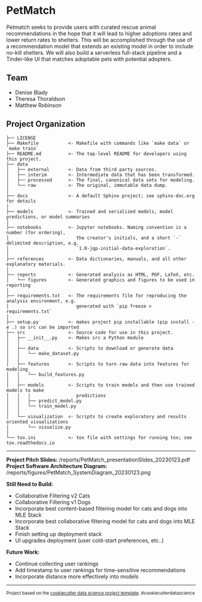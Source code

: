 PetMatch
==============================

Petmatch seeks to provide users with curated rescue animal recommendations in the hope that it will 
lead to higher adoptions rates and lower return rates to shelters. This will be accomplished through
the use of a recommendation model that extends an existing model in order to include no-kill shelters.
We will also build a serverless full-stack pipeline and a Tinder-like UI that matches adoptable pets
with potential adopters.

Team
------------
* Denise Blady  
* Theresa Thoraldson  
* Matthew Robinson  

Project Organization
------------

    ├── LICENSE
    ├── Makefile           <- Makefile with commands like `make data` or `make train`
    ├── README.md          <- The top-level README for developers using this project.
    ├── data
    │   ├── external       <- Data from third party sources.
    │   ├── interim        <- Intermediate data that has been transformed.
    │   ├── processed      <- The final, canonical data sets for modeling.
    │   └── raw            <- The original, immutable data dump.
    │
    ├── docs               <- A default Sphinx project; see sphinx-doc.org for details
    │
    ├── models             <- Trained and serialized models, model predictions, or model summaries
    │
    ├── notebooks          <- Jupyter notebooks. Naming convention is a number (for ordering),
    │                         the creator's initials, and a short `-` delimited description, e.g.
    │                         `1.0-jqp-initial-data-exploration`.
    │
    ├── references         <- Data dictionaries, manuals, and all other explanatory materials.
    │
    ├── reports            <- Generated analysis as HTML, PDF, LaTeX, etc.
    │   └── figures        <- Generated graphics and figures to be used in reporting
    │
    ├── requirements.txt   <- The requirements file for reproducing the analysis environment, e.g.
    │                         generated with `pip freeze > requirements.txt`
    │
    ├── setup.py           <- makes project pip installable (pip install -e .) so src can be imported
    ├── src                <- Source code for use in this project.
    │   ├── __init__.py    <- Makes src a Python module
    │   │
    │   ├── data           <- Scripts to download or generate data
    │   │   └── make_dataset.py
    │   │
    │   ├── features       <- Scripts to turn raw data into features for modeling
    │   │   └── build_features.py
    │   │
    │   ├── models         <- Scripts to train models and then use trained models to make
    │   │   │                 predictions
    │   │   ├── predict_model.py
    │   │   └── train_model.py
    │   │
    │   └── visualization  <- Scripts to create exploratory and results oriented visualizations
    │       └── visualize.py
    │
    └── tox.ini            <- tox file with settings for running tox; see tox.readthedocs.io

--------
**Project Pitch Slides:** /reports/PetMatch_presentationSlides_20230123.pdf  
**Project Software Architecture Diagram:** /reports/figures/PetMatch_SystemDiagram_20230123.png  

**Still Need to Build:**  
* Collaborative Filtering v2 Cats  
* Collaborative Filtering v1 Dogs  
* Incorporate best content-based filtering model for cats and dogs into MLE Stack  
* Incorporate best collaborative filtering model for cats and dogs into MLE Stack  
* Finish setting up deployment stack  
* UI upgrades deployment (user cold-start preferences, etc..)    

**Future Work:**  
* Continue collecting user rankings  
* Add timestamp to user rankings for time-sensitive recommendations  
* Incorporate distance more effectively into models  
--------

<p><small>Project based on the <a target="_blank" href="https://drivendata.github.io/cookiecutter-data-science/">cookiecutter data science project template</a>. #cookiecutterdatascience</small></p>
